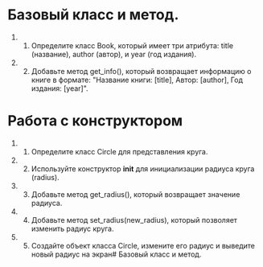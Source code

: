 # Базовый класс и метод.
1. 1.   Определите класс Book, который имеет три атрибута: title (название), author (автор), и year (год издания).
2. 2.   Добавьте метод get_info(), который возвращает информацию о книге в формате: "Название книги: [title], Автор: [author], Год издания: [year]".
# Работа с конструктором
1. 1.   Определите класс Circle для представления круга.
2. 2.   Используйте конструктор __init__ для инициализации радиуса круга (radius).
3. 3.   Добавьте метод get_radius(), который возвращает значение радиуса.
4. 4.   Добавьте метод set_radius(new_radius), который позволяет изменить радиус круга.
5. 5.   Создайте объект класса Circle, измените его радиус и выведите новый радиус на экран# Базовый класс и метод.








